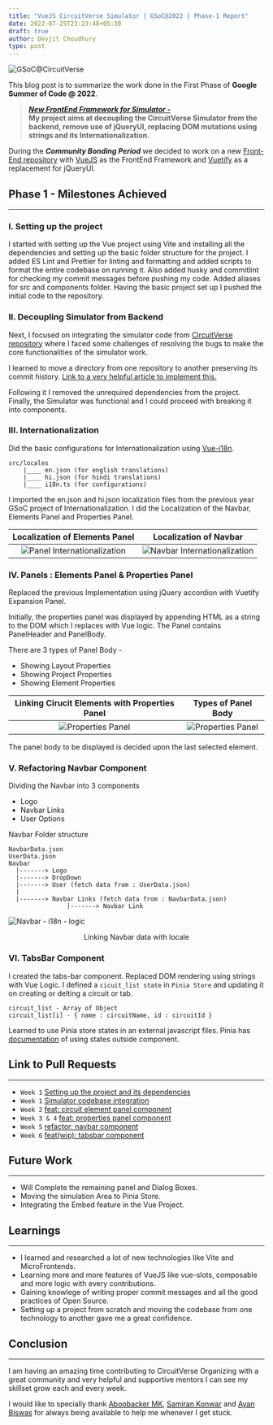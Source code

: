 ```yaml
---
title: "VueJS CircuitVerse Simulator | GSoC@2022 | Phase-1 Report"
date: 2022-07-25T23:23:48+05:30
draft: true
author: Devjit Choudhury
type: post
---
```


![GSoC@CircuitVerse](/images/devjit_choudhury_GSoC'22/coverImage.png)

This blog post is to summarize the work done in the First Phase of **Google Summer of Code @ 2022**.

> **[_New FrontEnd Framework for Simulator -_](https://summerofcode.withgoogle.com/myprojects/details/1IZGKjn2)  
> My project aims at decoupling the CircuitVerse Simulator from the backend, remove use of jQueryUI, replacing DOM mutations using strings and its Internationalization.**

During the **_Community Bonding Period_** we decided to work on a new [Front-End repository](https://github.com/CircuitVerse/cv-frontend-vue) with [VueJS](https://vuejs.org/) as the FrontEnd Framework and [Vuetify](https://next.vuetifyjs.com/en/) as a replacement for jQueryUI.

## Phase 1 - Milestones Achieved

---

### I. Setting up the project

I started with setting up the Vue project using Vite and installing all the dependencies and setting up the basic folder structure for the project.
I added ES Lint and Prettier for linting and formatting and added scripts to format the entire codebase on running it.
Also added husky and commitlint for checking my commit messages before pushing my code.
Added aliases for src and components folder.
Having the basic project set up I pushed the initial code to the repository.

### II. Decoupling Simulator from Backend

Next, I focused on integrating the simulator code from [CircuitVerse repository](https://github.com/CircuitVerse/CircuitVerse) where I faced some challenges of resolving the bugs to make the core functionalities of the simulator work.

I learned to move a directory from one repository to another preserving its commit history.
[Link to a very helpful article to implement this.](https://medium.com/@ayushya/move-directory-from-one-repository-to-another-preserving-git-history-d210fa049d4b)

Following it I removed the unrequired dependencies from the project.
Finally, the Simulator was functional and I could proceed with breaking it into components.

### III. Internationalization

Did the basic configurations for Internationalization using [Vue-i18n](https://kazupon.github.io/vue-i18n/).

```
src/locales
    |____ en.json (for english translations)
    |____ hi.json (for hindi translations)
    |____ i18n.ts (for configurations)
```

I imported the en.json and hi.json localization files from the previous year GSoC project of Internationalization.
I did the Localization of the Navbar, Elements Panel and Properties Panel.

|                                Localization of Elements Panel                                 |                              Localization of Navbar                              |
| :-------------------------------------------------------------------------------------------: | :------------------------------------------------------------------------------: |
| ![Panel Internationalization](/images/devjit_choudhury_GSoC'22/CircuitElementsPanel-i18n.gif) | ![Navbar Internationalization](/images/devjit_choudhury_GSoC'22/navbar_i18n.gif) |

### IV. Panels : Elements Panel & Properties Panel

Replaced the previous Implementation using jQuery accordion with Vuetify Expansion Panel.

Initially, the properties panel was displayed by appending HTML as a string to the DOM which I replaces with Vue logic. The Panel contains PanelHeader and PanelBody.

There are 3 types of Panel Body -

- Showing Layout Properties
- Showing Project Properties
- Showing Element Properties

|          Linking Cirucit Elements with Properties Panel           |                            Types of Panel Body                            |
| :---------------------------------------------------------------: | :-----------------------------------------------------------------------: |
| ![Properties Panel](/images/devjit_choudhury_GSoC'22/blog-34.gif) | ![Properties Panel](/images/devjit_choudhury_GSoC'22/propertiesPanel.gif) |

The panel body to be displayed is decided upon the last selected element.

### V. Refactoring Navbar Component

Dividing the Navbar into 3 components

- Logo
- Navbar Links
- User Options

Navbar Folder structure

```
NavbarData.json
UserData.json
Navbar
  |-------> Logo
  |-------> DropDown
  |-------> User (fetch data from : UserData.json)
  |
  |-------> Navbar Links (fetch data from : NavbarData.json)
                |-------> Navbar Link
```

![Navbar - i18n - logic](/images/devjit_choudhury_GSoC'22/navbar_i18n_logic.png)

<center>Linking Navbar data with locale</center>

### VI. TabsBar Component

I created the tabs-bar component. Replaced DOM rendering using strings with Vue Logic. I defined a `cicuit_list state` in `Pinia Store` and updating it on creating or delting a circuit or tab.

```
circuit_list - Array of Object
circuit_list[i] - { name : circuitName, id : circuitId }
```

Learned to use Pinia store states in an external javascript files.
Pinia has [documentation](https://pinia.vuejs.org/core-concepts/outside-component-usage.html) of using states outside component.

## Link to Pull Requests

---

- `Week 1` [Setting up the project and its dependencies](https://github.com/CircuitVerse/cv-frontend-vue/pull/2)
- `Week 1` [Simulator codebase integration](https://github.com/CircuitVerse/cv-frontend-vue/pull/4)
- `Week 2` [feat: circuit element panel component](https://github.com/CircuitVerse/cv-frontend-vue/pull/7)
- `Week 3 & 4` [feat: properties panel component](https://github.com/CircuitVerse/cv-frontend-vue/pull/9)
- `Week 5` [refactor: navbar component](https://github.com/CircuitVerse/cv-frontend-vue/pull/11)
- `Week 6` [feat(wip): tabsbar component](https://github.com/CircuitVerse/cv-frontend-vue/pull/14)

## Future Work

---

- Will Complete the remaining panel and Dialog Boxes.
- Moving the simulation Area to Pinia Store.
- Integrating the Embed feature in the Vue Project.

## Learnings

---

- I learned and researched a lot of new technologies like Vite and MicroFrontends.
- Learning more and more features of VueJS like vue-slots, composable and more logic with every contributions.
- Gaining knowlege of writing proper commit messages and all the good practices of Open Source.
- Setting up a project from scratch and moving the codebase from one technology to another gave me a great confidence.

## Conclusion

---

I am having an amazing time contributing to CircuitVerse Organizing with a great community and very helpful and supportive mentors I can see my skillset grow each and every week.

I would like to specially thank [Aboobacker MK](https://github.com/tachyons), [Samiran Konwar](https://github.com/abstrekt) and [Ayan Biswas](https://github.com/ayan-biswas0412) for always being available to help me whenever I get stuck.
